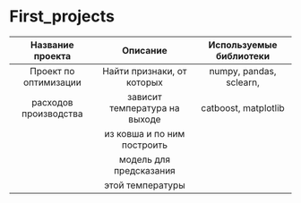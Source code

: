  # First_projects
 | Название проекта    |          Описание           | Используемые библиотеки |
 |:-------------------:|:---------------------------:|:-----------------------:|
 |Проект по оптимизации|Найти признаки, от которых   |numpy, pandas, sclearn,  |
 |расходов производства|зависит температура на выходе|catboost, matplotlib     |
 |                     |из ковша и по ним построить  |                         |
 |                     |модель для предсказания      |                         |
 |                     |этой температуры             |                         |
 
